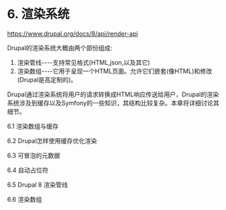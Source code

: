 # 6. 渲染系统

https://www.drupal.org/docs/8/api/render-api

Drupal的渲染系统大概由两个部份组成:

1. 渲染管线----支持常见格式\(HTML,json,以及其它\)
2. 渲染数组----它用于呈现一个HTML页面。允许它们嵌套\(像HTML\)和修改\(Drupal是高定制的\)。

Drupal通过渲染系统将用户的请求转换成HTML响应传送给用户，Drupal的渲染系统涉及到缓存以及Symfony的一些知识，其结构比较复杂。本章将详细讨论其细节。

6.1 渲染数组与缓存

6.2 Drupal怎样使用缓存优化渲染

6.3 可冒泡的元数据

6.4 自动占位符

6.5 Drupal 8 渲染管线

6.6 渲染数组

